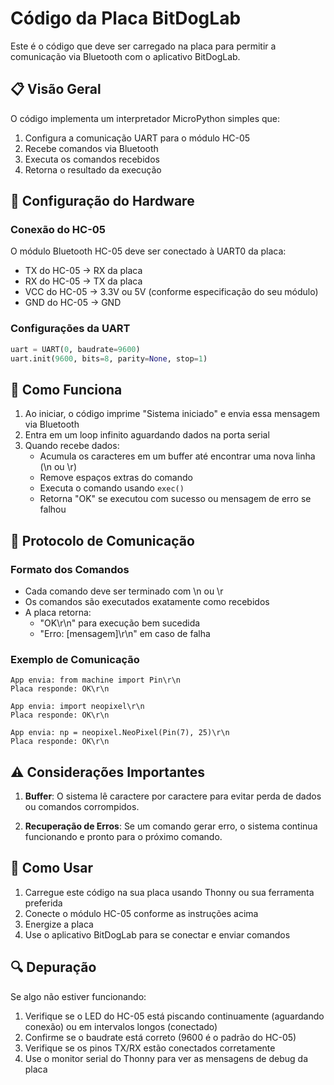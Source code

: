 # Código da Placa BitDogLab

Este é o código que deve ser carregado na placa para permitir a comunicação via Bluetooth com o aplicativo BitDogLab.

## 📋 Visão Geral

O código implementa um interpretador MicroPython simples que:

1. Configura a comunicação UART para o módulo HC-05
2. Recebe comandos via Bluetooth
3. Executa os comandos recebidos
4. Retorna o resultado da execução

## 🔧 Configuração do Hardware

### Conexão do HC-05

O módulo Bluetooth HC-05 deve ser conectado à UART0 da placa:

- TX do HC-05 → RX da placa
- RX do HC-05 → TX da placa
- VCC do HC-05 → 3.3V ou 5V (conforme especificação do seu módulo)
- GND do HC-05 → GND

### Configurações da UART

```python
uart = UART(0, baudrate=9600)
uart.init(9600, bits=8, parity=None, stop=1)
```

## 🤔 Como Funciona

1. Ao iniciar, o código imprime "Sistema iniciado" e envia essa mensagem via Bluetooth
2. Entra em um loop infinito aguardando dados na porta serial
3. Quando recebe dados:
   - Acumula os caracteres em um buffer até encontrar uma nova linha (\n ou \r)
   - Remove espaços extras do comando
   - Executa o comando usando `exec()`
   - Retorna "OK" se executou com sucesso ou mensagem de erro se falhou

## 📝 Protocolo de Comunicação

### Formato dos Comandos

- Cada comando deve ser terminado com \n ou \r
- Os comandos são executados exatamente como recebidos
- A placa retorna:
  - "OK\r\n" para execução bem sucedida
  - "Erro: [mensagem]\r\n" em caso de falha

### Exemplo de Comunicação

```
App envia: from machine import Pin\r\n
Placa responde: OK\r\n

App envia: import neopixel\r\n
Placa responde: OK\r\n

App envia: np = neopixel.NeoPixel(Pin(7), 25)\r\n
Placa responde: OK\r\n
```

## ⚠️ Considerações Importantes

1. **Buffer**: O sistema lê caractere por caractere para evitar perda de dados ou comandos corrompidos.

2. **Recuperação de Erros**: Se um comando gerar erro, o sistema continua funcionando e pronto para o próximo comando.

## 🚀 Como Usar

1. Carregue este código na sua placa usando Thonny ou sua ferramenta preferida
2. Conecte o módulo HC-05 conforme as instruções acima
3. Energize a placa
4. Use o aplicativo BitDogLab para se conectar e enviar comandos

## 🔍 Depuração

Se algo não estiver funcionando:

1. Verifique se o LED do HC-05 está piscando continuamente (aguardando conexão) ou em intervalos longos (conectado)
2. Confirme se o baudrate está correto (9600 é o padrão do HC-05)
3. Verifique se os pinos TX/RX estão conectados corretamente
4. Use o monitor serial do Thonny para ver as mensagens de debug da placa
